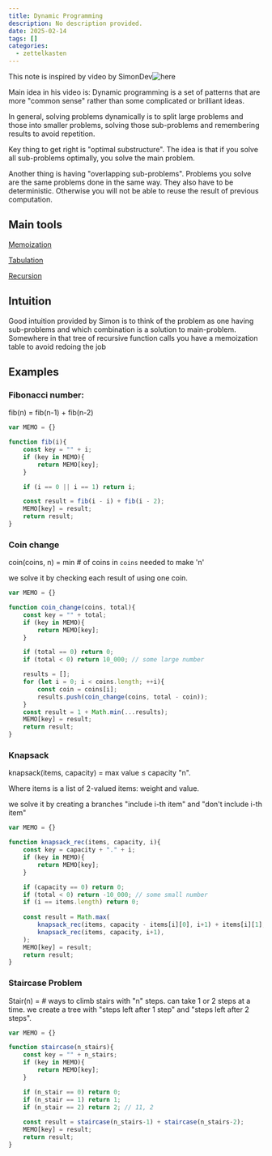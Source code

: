 ```yaml
---
title: Dynamic Programming
description: No description provided.
date: 2025-02-14
tags: []
categories:
  - zettelkasten
---
```


This note is inspired by video by SimonDev![here](https://www.youtube.com/watch?v=6z4ePR7YYa8)

Main idea in his video is: Dynamic programming is a set of patterns that are more "common sense" rather than some complicated or brilliant ideas.

In general, solving problems dynamically is to split large problems and those into smaller problems, solving those sub-problems and remembering results to avoid repetition.

Key thing to get right is "optimal substructure". The idea is that if you solve all sub-problems optimally, you solve the main problem.

Another thing is having "overlapping sub-problems". Problems you solve are the same problems done in the same way. They also have to be deterministic. Otherwise you will not be able to reuse the result of previous computation.

## Main tools

[Memoization](Memoization.md)

[Tabulation](Tabulation.md)

[Recursion](Recursion.md)

## Intuition

Good intuition provided by Simon is to think of the problem as one having sub-problems and which combination is a solution to main-problem. Somewhere in that tree of recursive function calls you have a memoization table to avoid redoing the job

## Examples

### Fibonacci number:

fib(n) = fib(n-1) + fib(n-2)

```js
var MEMO = {}

function fib(i){
	const key = "" + i;
	if (key in MEMO){
		return MEMO[key];
	}

	if (i == 0 || i == 1) return i;

	const result = fib(i - i) + fib(i - 2);
	MEMO[key] = result;
	return result;
}
```

### Coin change

coin(coins, n) = min # of coins in `coins` needed to make 'n'

we solve it by checking each result of using one coin.

```js
var MEMO = {}

function coin_change(coins, total){
	const key = "" + total;
	if (key in MEMO){
		return MEMO[key];
	}

	if (total == 0) return 0;
	if (total < 0) return 10_000; // some large number

	results = [];
	for (let i = 0; i < coins.length; ++i){
	    const coin = coins[i];
		results.push(coin_change(coins, total - coin));
	}
	const result = 1 + Math.min(...results);
	MEMO[key] = result;
	return result;
}
```

### Knapsack

knapsack(items, capacity) = max value $\leq$ capacity "n".

Where items is a list of 2-valued items: weight and value.

we solve it by creating a branches "include i-th item" and "don't include i-th item"

```js
var MEMO = {}

function knapsack_rec(items, capacity, i){
	const key = capacity + "." + i;
	if (key in MEMO){
		return MEMO[key];
	}

	if (capacity == 0) return 0;
	if (total < 0) return -10_000; // some small number
	if (i == items.length) return 0;
	
	const result = Math.max(
		knapsack_rec(items, capacity - items[i][0], i+1) + items[i][1]; // 
		knapsack_rec(items, capacity, i+1),
	);
	MEMO[key] = result;
	return result;
}
```

### Staircase Problem

Stair(n) = # ways to climb stairs with "n" steps. can take 1 or 2 steps at a time. we create a tree with "steps left after 1 step" and "steps left after 2 steps".

```js
var MEMO = {}

function staircase(n_stairs){
	const key = "" + n_stairs;
	if (key in MEMO){
		return MEMO[key];
	}

	if (n_stair == 0) return 0;
	if (n_stair == 1) return 1; 
	if (n_stair == 2) return 2; // 11, 2
	
	const result = staircase(n_stairs-1) + staircase(n_stairs-2);
	MEMO[key] = result;
	return result;
}
